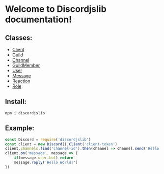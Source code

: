 # Welcome to Discordjslib documentation!

## Classes:  
- [Client](https://github.com/discordjslib/discordjslib/blob/main/Documentation/Classes/Client.md)
- [Guild](https://github.com/discordjslib/discordjslib/blob/main/Documentation/Classes/Guild.md)  
- [Channel](https://github.com/discordjslib/discordjslib/blob/main/Documentation/Classes/Channel.md) 
- [GuildMember]((https://github.com/discordjslib/discordjslib/blob/main/Documentation/Classes/GuildMember.md) ) 
- [User](https://github.com/discordjslib/discordjslib/blob/main/Documentation/Classes/User.md)  
- [Message](https://github.com/discordjslib/discordjslib/blob/main/Documentation/Classes/Message.md)
- [Reaction](https://github.com/discordjslib/discordjslib/blob/main/Documentation/Classes/Reaction.md)
- [Role](https://github.com/discordjslib/discordjslib/blob/main/Documentation/Classes/Role.md)


## Install:
`npm i discordjslib`


## Example: 
```js
const Discord = require('discordjslib')
const client = new Discord().Client('client-token')
client.channels.find('channel-id').then(channel => channel.send('Hello World!'))
client.on('message', message => {
    if(message.user.bot) return
    message.reply('Hello World!')
})
```